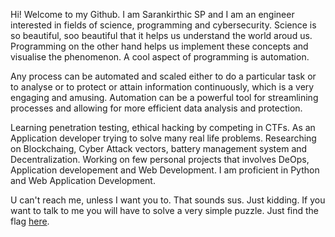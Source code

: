 Hi! Welcome to my Github. I am Sarankirthic SP and I am an engineer interested in fields of science, programming and cybersecurity. Science is so beautiful, soo beautiful that it helps us understand the world aroud us. Programming on the other hand helps us implement these concepts and visualise the phenomenon. A cool aspect of programming is automation. 

Any process can be automated and scaled either to do a particular task or to analyse or to protect or attain information continuously, which is a very engaging and amusing. Automation can be a powerful tool for streamlining processes and allowing for more efficient data analysis and protection. 

Learning penetration testing, ethical hacking by competing in CTFs. As an Application developer trying to solve many real life problems. Researching on Blockchaing, Cyber Attack vectors, battery management system and Decentralization. Working on few personal projects that involves DeOps, Application developement and Web Development. I am proficient in Python and Web Application Development. 

[comment]: <> (Also working with Ydealogy to create a security feature for traditional wifi systems.)

U can't reach me, unless I want you to. That sounds sus. Just kidding. If you want to talk to me you will have to solve a very simple puzzle. Just find the flag [here](https://github.com/sarankirthic/tcatnoC_eM).

<!--
[Twitter](https://twitter.com/spsk69)
[LinkedIn](https://www.linkedin.com/in/saran-kirthic-sp-8b131b214)
[Spotify](https://open.spotify.com/user/sdkdsbow4y35oij863k8j5mui?si=9f4e2bb885a748ae)
[]()
-->
